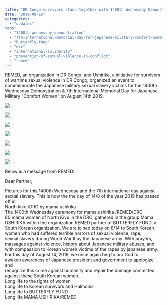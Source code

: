 ```yaml
---
title: "DR Congo survivors stand together with 1400th Wednesday Demonstration & 7th Intl. Memorial Day for Japanese Military \"Comfort Women\""
date: "2019-08-16"
categories: 
  - "updates"
tags: 
  - "1400th-wednesday-demonstration"
  - "7th-international-memorial-day-for-japanese-military-comfort-women"
  - "butterfly-fund"
  - "drc"
  - "international-solidarity"
  - "prevention-of-sexual-violence-in-conflict"
  - "remed"
---
```


REMED, an organization in DR Congo, and Ushirika, a initiative for survivors of wartime sexual violence in DR Congo, organized an event to commemorate the Japanese military sexual slavery victims for the 1400th Wednesday Demonstration & 7th International Memorial Day for Japanese Military "Comfort Women" on August 14th 2019.

![](https://womenandwar.net/kr/wp-content/uploads/2019/08/콩고민주공화국-레메드_-8.14-1400차-수요시위-및-제7차-세계일본군위안부기림일-연대행동_정의기억연대-제공-1-1-1024x683.jpg)

![](https://womenandwar.net/kr/wp-content/uploads/2019/08/콩고민주공화국-레메드_-8.14-1400차-수요시위-및-제7차-세계일본군위안부기림일-연대행동_정의기억연대-제공-2-2-1024x683.jpg)

![](https://womenandwar.net/kr/wp-content/uploads/2019/08/콩고민주공화국-레메드_-8.14-1400차-수요시위-및-제7차-세계일본군위안부기림일-연대행동_정의기억연대-제공-3-1-1024x683.jpg)

![](https://womenandwar.net/kr/wp-content/uploads/2019/08/콩고민주공화국-레메드_-8.14-1400차-수요시위-및-제7차-세계일본군위안부기림일-연대행동_정의기억연대-제공-5-1-1024x683.jpg)

![](https://womenandwar.net/kr/wp-content/uploads/2019/08/콩고민주공화국-레메드_-8.14-1400차-수요시위-및-제7차-세계일본군위안부기림일-연대행동_정의기억연대-제공-6-1-1024x683.jpg)

![](https://womenandwar.net/kr/wp-content/uploads/2019/08/콩고민주공화국-레메드_-8.14-1400차-수요시위-및-제7차-세계일본군위안부기림일-연대행동_정의기억연대-제공-7-1-1024x683.jpg)

![](https://womenandwar.net/kr/wp-content/uploads/2019/08/콩고민주공화국-레메드_-8.14-1400차-수요시위-및-제7차-세계일본군위안부기림일-연대행동_정의기억연대-제공-4-1-1024x683.jpg)

Below is a message from REMED:

Dear Partner,

Pictures for this 1400th Wednesday and the 7th international day against sexual slavery. This is how the the day of 14/8 of the year 2019 has passed off in  
North kivu /DRC by mama ushirika  
The 1400th Wednesday ceremony for mama ushirika /REMED/DRC  
80 mama women of North Kivu in the DRC, gathered in the group Mama  
USHIRIKA within the organization REMED partner of BUTTERFLY FUND, a  
South Korean organization, We are joined today on 8/14 to South Korean  
women who had suffered terrible horrors of sexual violence, rape,  
sexual slavery during World War II by the Japanese army .With prayers,  
massages against violence, history about Japanese military abuses, and  
with compassion to Korean women victims of the rapes by japanese army.  
For this day of August 14, 2019, we once again beg to our God to  
awaken awareness of Japanese president and government to apologize and  
recognize this crime against humanity and repair the damage committed  
against these South Korean women.  
Long life to the rights of women  
Long life to Korean survivors and Halmonis  
Long life to BUTTERFLY FUND  
Long life MAMA USHIRIKA/REMED
